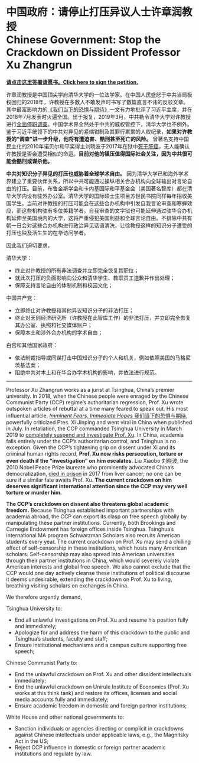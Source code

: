 # 中国政府：请停止打压异议人士许章润教授<br>Chinese Government: Stop the Crackdown on Dissident Professor Xu Zhangrun

**[请点击这里签署请愿书。Click here to sign the petition.](http://bit.ly/2JY9R9Y)**

许章润教授是中国顶尖学府清华大学的一位法学家。在中国人民盛怒于中共当局极权回归的2018年，许教授在多数人不敢发声时书写了数篇直言不讳的反驳文章。其中最富影响力的[《我们当下的恐惧与期待》](http://unirule.cloud/index.php?c=article&id=4625)一文有力地批评了习近平主席，并在2018年7月发表时火遍全国。出于报复，2019年3月，中共勒令清华大学对许教授进行[全面停职调查](https://cn.nytimes.com/china/20190327/chinese-law-professor-xi/)。中国学术界全然处于中共的威权管控下，清华大学也不例外。鉴于习近平统领下的中共对异见的紧缩钳制及其罪行累累的人权纪录，**如果对许教授的“调查”进一步升级，他将有遭迫害、酷刑甚至死亡的风险。** 曾著名支持中国民主化的2010年诺贝尔和平奖得主刘晓波于2017年在狱中[死于肝癌](https://www.voachinese.com/a/xiaobo-liu-obit/3943900.html)，无人能确认许教授是否会遭受相似的命运。**目前对他的镇压值得国际社会关注，因为中共很可能会酷刑或谋杀他。**

**中共对知识分子异见的打压也威胁着全球学术自由。** 因为清华大学已和海外学术界建立了重要伙伴关系，所以中共可能通过操纵相关合办机构向全球输出对言论自由的打压。目前，布鲁金斯学会和卡内基国际和平基金会（美国著名智库）都在清华大学内设有驻外办公室。清华大学的国际硕士生项目苏世民书院同样每年招收美国学生。当前对许教授的打压可能会在这些合办机构中引发自我言论审查和寒蝉效应，而这些机构驻有多位美籍学者。自我审查的文字狱也可能延伸通过驻华合办机构延伸至美国境内的大学，这将严重侵犯美国利益和全球言论自由。不排除中共有朝一日会对这些合办机构进行政治异见话语清洗，让徐教授这样的知识分子遭受的打压也殃及活生生的在华访问学者。

因此我们迫切要求，

清华大学：

- 终止对许教授的所有非法调查并立即完全恢复其职位；
- 就此次打压的负面影响向公众和清华学生、教职员工道歉并作出处理；
- 保障支持言论自由的体制机制和校园文化；

中国共产党：

- 立即终止对许教授和其他异议知识分子的非法打压；
- 终止对天则经济研究所（许教授在此智库工作）的非法打压，并立即完全恢复其办公室、执照和社交媒体账户；
- 保障本土和涉外合办机构的学术自由；

白宫和其他国家政府：

- 依法制裁指导或同谋打击中国知识分子的个人和机关，例如依照美国的马格尼茨基法案；
- 阻绝中共对本土和在华合办学术机构的影响，并依法进行规范。

_________________

Professor Xu Zhangrun works as a jurist at Tsinghua, China’s premier university. In 2018, when the Chinese people were enraged by the Chinese Communist Party (CCP) regime’s authoritarian regression, Prof. Xu wrote outspoken articles of rebuttal at a time many feared to speak out. His most influential article, [*Imminent Fears, Immediate Hopes* 我们当下的恐惧与期待](http://chinaheritage.net/journal/imminent-fears-immediate-hopes-a-beijing-jeremiad/), powerfully criticized Pres. Xi Jinping and went viral in China when published in July. In retaliation, the CCP commanded Tsinghua University in March 2019 to [completely suspend and investigate Prof. Xu](https://www.nytimes.com/2019/03/26/world/asia/chinese-law-professor-xi.html). In China, academia falls entirely under the CCP’s authoritarian control, and Tsinghua is no exception. Given the CCP’s tightening grip on dissent under Xi and its criminal human rights record, **Prof. Xu now risks persecution, torture or even death if the “investigation” on him escalates.** Liu Xiaobo 刘晓波, the 2010 Nobel Peace Prize laureate who prominently advocated China’s democratization, [died in prison](https://www.theguardian.com/world/2017/jul/13/liu-xiaobo-nobel-laureate-chinese-political-prisoner-dies-61) in 2017 from liver cancer; no one can be sure if a similar fate awaits Prof. Xu. **The current crackdown on him deserves significant international attention since the CCP may very well torture or murder him.**

**The CCP’s crackdown on dissent also threatens global academic freedom.** Because Tsinghua established important partnerships with academia abroad, the CCP can export its clasp on free speech globally by manipulating these partner institutions. Currently, both Brookings and Carnegie Endowment has foreign offices inside Tsinghua. Tsinghua’s international MA program Schwarzman Scholars also recruits American students every year. The current crackdown on Prof. Xu may send a chilling effect of self-censorship in these institutions, which hosts many American scholars. Self-censorship may also spread into American universities through their partner institutions in China, which would severely violate American interests and global free speech. We also cannot exclude that the CCP would one day actively cleanse these institutions of political discourse it deems undesirable, extending the crackdown on Prof. Xu to living, breathing visiting scholars on exchanges in China.

We therefore urgently demand,

Tsinghua University to:

- End all unlawful investigations on Prof. Xu and resume his position fully and immediately;
- Apologize for and address the harm of this crackdown to the public and Tsinghua’s students, faculty and staff;
- Ensure institutional mechanisms and a campus culture supporting free speech;

Chinese Communist Party to:

- End the unlawful crackdown on Prof. Xu and other dissident intellectuals immediately;
- End the unlawful crackdown on Unirule Institute of Economics (Prof. Xu works at this think tank) and restore its offices, licenses and social media accounts fully and immediately;
- Ensure academic freedom in domestic and foreign partner institutions;

White House and other national governments to:

- Sanction individuals or agencies directing or complicit in crackdowns against Chinese intellectuals under applicable laws, e.g., the Magnitsky Act in the US;
- Reject CCP influence in domestic or foreign partner academic institutions and regulate by law.
